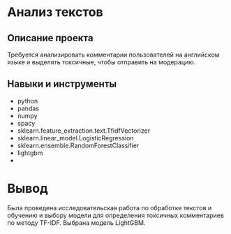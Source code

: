 # Анализ текстов

## Описание проекта
Требуется анализировать комментарии пользователей на английском языке и выделять токсичные, чтобы отправить на модерацию.

## Навыки и инструменты
- python
- pandas
- numpy
- spacy
- sklearn.feature_extraction.text.TfidfVectorizer
- sklearn.linear_model.LogisticRegression
- sklearn.ensemble.RandomForestClassifier
- lightgbm
- 
# Вывод

Была проведена исследовательская работа по обработке текстов и обучению и выбору модели для определения токсичных комментариев по методу TF-IDF. Выбрана модель LightGBM.
